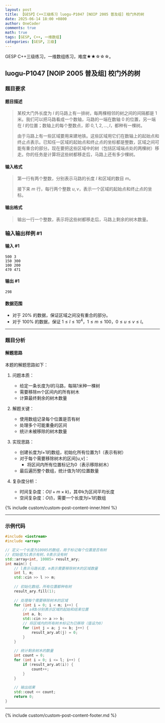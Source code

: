 ```yaml
---
layout: post
title: 【GESP】C++三级练习 luogu-P1047 [NOIP 2005 普及组] 校门外的树
date: 2025-06-14 18:00 +0800
author: OneCoder
comments: true
math: true
tags: [GESP, C++, 一维数组]
categories: [GESP, 三级]
---
```

GESP C++三级练习，一维数组练习，难度★★☆☆☆。

<!--more-->

## luogu-P1047 [NOIP 2005 普及组] 校门外的树

### 题目要求

#### 题目描述

>某校大门外长度为 $l$ 的马路上有一排树，每两棵相邻的树之间的间隔都是 $1$ 米。我们可以把马路看成一个数轴，马路的一端在数轴 $0$ 的位置，另一端在 $l$ 的位置；数轴上的每个整数点，即 $0,1,2,\dots,l$，都种有一棵树。
>
>由于马路上有一些区域要用来建地铁。这些区域用它们在数轴上的起始点和终止点表示。已知任一区域的起始点和终止点的坐标都是整数，区域之间可能有重合的部分。现在要把这些区域中的树（包括区域端点处的两棵树）移走。你的任务是计算将这些树都移走后，马路上还有多少棵树。

#### 输入格式

>第一行有两个整数，分别表示马路的长度 $l$ 和区域的数目 $m$。
>
>接下来 $m$ 行，每行两个整数 $u, v$，表示一个区域的起始点和终止点的坐标。

#### 输出格式

>输出一行一个整数，表示将这些树都移走后，马路上剩余的树木数量。

### 输入输出样例 #1

#### 输入 #1

```plaintext
500 3
150 300
100 200
470 471
```

#### 输出 #1

```plaintext
298
```

#### 数据范围

- 对于 $20\%$ 的数据，保证区域之间没有重合的部分。
- 对于 $100\%$ 的数据，保证 $1 \leq l \leq 10^4$，$1 \leq m \leq 100$，$0 \leq u \leq v \leq l$。

---

### 题目分析

#### 解题思路

本题的解题思路如下：

1. 问题本质：
   - 给定一条长度为l的马路，每隔1米种一棵树
   - 需要移除m个区间内的所有树木
   - 计算最终剩余的树木数量

2. 解题关键：
   - 使用数组记录每个位置是否有树
   - 处理多个可能重叠的区间
   - 统计未被移除的树木数量

3. 实现思路：
   - 创建长度为l+1的数组，初始化所有位置为1（表示有树）
   - 对于每个需要移除树木的区间[u,v]：
     - 将区间内所有位置标记为0（表示移除树木）
   - 最后遍历整个数组，统计值为1的位置数量

4. 复杂度分析：
   - 时间复杂度：$O(l + m \times k)$，其中k为区间平均长度
   - 空间复杂度：$O(l)$，需要一个长度为l+1的数组

{% include custom/custom-post-content-inner.html %}

---

### 示例代码

```cpp
#include <iostream>
#include <array>

// 定义一个长度为10005的数组，用于标记每个位置是否有树
// 初始值为1表示有树，0表示没有树
std::array<int, 10005> result_ary;
int main() {
    // l表示马路长度，m表示需要移除树木的区域数量
    int l, m;
    std::cin >> l >> m;
    
    // 初始化数组，所有位置都种有树
    result_ary.fill(1);
    
    // 处理每个需要移除树木的区域
    for (int i = 0; i < m; i++) {
        // a和b分别表示区域的起始和结束位置
        int a, b;
        std::cin >> a >> b;
        // 将区域内的所有树木标记为已移除（值设为0）
        for (int j = a; j <= b; j++) {
            result_ary.at(j) = 0;
        }
    }
    
    // 统计剩余树木的数量
    int count = 0;
    for (int i = 0; i <= l; i++) {
        if (result_ary.at(i)) {
            count++;
        }
    }
    
    // 输出结果
    std::cout << count;
    return 0;
}                  
```

---

{% include custom/custom-post-content-footer.md %}
